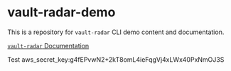 # vault-radar-demo
This is a repository for `vault-radar` CLI demo content and documentation.

[`vault-radar` Documentation](docs/README.md)




Test aws_secret_key:g4fEPvwN2+2kT8omL4ieFqgVj4xLWx40PxNmOJ3S
